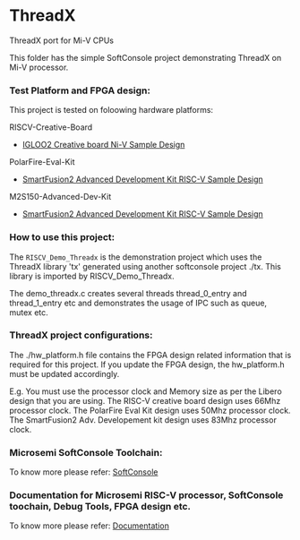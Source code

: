 # ThreadX
ThreadX port for Mi-V CPUs

This folder has the simple SoftConsole project demonstrating ThreadX on Mi-V processor.

### Test Platform and FPGA design:
This project is tested on foloowing hardware platforms:

RISCV-Creative-Board
- [IGLOO2 Creative board Ni-V Sample Design](https://github.com/RISCV-on-Microsemi-FPGA/RISC-V-Creative-Board/Programming_The_Target_Device/PROC_SUBSYSTEM_MIV_RV32IMA_BaseDesign)

PolarFire-Eval-Kit
- [SmartFusion2 Advanced Development Kit RISC-V Sample Design](https://github.com/RISCV-on-Microsemi-FPGA/PolarFire-Eval-Kit/Programming_The_Target_Device\MIV_RV32IMA_L1_AHB_BaseDesign)

M2S150-Advanced-Dev-Kit
- [SmartFusion2 Advanced Development Kit RISC-V Sample Design](https://github.com/RISCV-on-Microsemi-FPGA/M2S150-Advanced-Dev-Kit/Programming_The_Target_Device/PROC_SUBSYSTEM_BaseDesign)    

### How to use this project:
The `RISCV_Demo_Threadx` is the demonstration project which uses the ThreadX library 'tx' generated using another softconsole project ./tx. This library is imported by RISCV_Demo_Threadx.

The demo_threadx.c creates several threads thread_0_entry and thread_1_entry etc and demonstrates the usage of IPC such as queue, mutex etc.

### ThreadX project configurations:
The ./hw_platform.h file contains the FPGA design related information that is required 
for this project. If you update the FPGA design, the hw_platform.h must be updated 
accordingly.
    
E.g. You must use the processor clock and Memory size as per the Libero design that you are using. 
The RISC-V creative board design uses 66Mhz processor clock. The PolarFire Eval Kit design uses 50Mhz processor clock. The SmartFusion2 Adv. Developement kit design uses 83Mhz processor clock.

### Microsemi SoftConsole Toolchain:
To know more please refer: [SoftConsole](https://github.com/RISCV-on-Microsemi-FPGA/SoftConsole)

### Documentation for Microsemi RISC-V processor, SoftConsole toochain, Debug Tools, FPGA design etc.
To know more please refer: [Documentation](https://github.com/RISCV-on-Microsemi-FPGA/Documentation)
    

